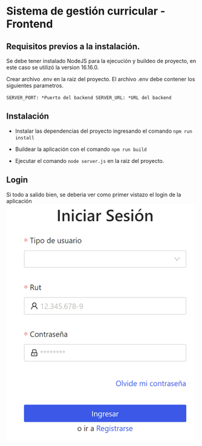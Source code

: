 # Sistema de gestión curricular - Frontend

## Requisitos previos a la instalación.

Se debe tener instalado NodeJS para la ejecución y buildeo de proyecto, en este caso se utilizó la version 16.16.0.

Crear archivo .env en la raiz del proyecto. El archivo .env debe contener los siguientes parametros.



`
SERVER_PORT: *Puerto del backend
SERVER_URL: *URL del backend
`

## Instalación


- Instalar las dependencias del proyecto ingresando el comando `npm run install`

- Buildear la aplicación con el comando `npm run build`

- Ejecutar el comando `node server.js` en la raiz del proyecto.


## Login

Si todo a salido bien, se deberia ver como primer vistazo el login de la aplicación
![Login de la aplicación](./readme/img/Login.png)
